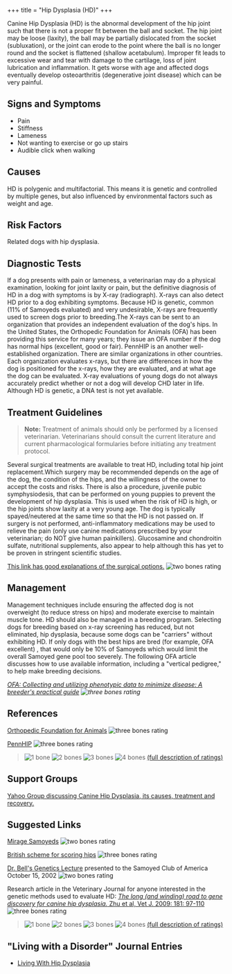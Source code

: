 +++
title = "Hip Dysplasia (HD)"
+++

Canine Hip Dysplasia (HD) is the abnormal development of the hip joint
such that there is not a proper fit between the ball and socket.  The
hip joint may be loose (laxity), the ball may be partially dislocated
from the socket (subluxation), or the joint can erode to the point where
the ball is no longer round and the socket is flattened (shallow
acetabulum).  Improper fit leads to excessive wear and tear with damage
to the cartilage, loss of joint lubrication and inflammation.  It gets
worse with age and affected dogs eventually develop osteoarthritis
(degenerative joint disease) which can be very painful.


Signs and Symptoms
------------------

- Pain
- Stiffness
- Lameness
- Not wanting to exercise or go up stairs
- Audible click when walking


Causes
------

HD is polygenic and multifactorial. This means it is genetic and
controlled by multiple genes, but also influenced by environmental
factors such as weight and age.


Risk Factors
------------

Related dogs with hip dysplasia.


Diagnostic Tests
----------------

If a dog presents with pain or lameness, a veterinarian may do a
physical examination, looking for joint laxity or pain, but the
definitive diagnosis of HD in a dog with symptoms is by X-ray
(radiograph). X-rays can also detect HD prior to a dog exhibiting
symptoms. Because HD is genetic, common (11% of Samoyeds evaluated) and
very undesirable, X-rays are frequently used to screen dogs prior to
breeding.The X-rays can be sent to an organization that provides an
independent evaluation of the dog's hips. In the United States, the
Orthopedic Foundation for Animals (OFA) has been providing this service
for many years; they issue an OFA number if the dog has normal hips
(excellent, good or fair). PennHIP is an another well-established
organization. There are similar organizations in other countries. Each
organization evaluates x-rays, but there are differences in how the dog
is positioned for the x-rays, how they are evaluated, and at what age
the dog can be evaluated. X-ray evaluations of young dogs do not always
accurately predict whether or not a dog will develop CHD later in life.
Although HD is genetic, a DNA test is not yet available.


Treatment Guidelines
--------------------

> **Note:** Treatment of animals should only be performed by a licensed
> veterinarian. Veterinarians should consult the current literature and
> current pharmacological formularies before initiating any treatment
> protocol.

Several surgical treatments are available to treat HD, including total
hip joint replacement.Which surgery may be recommended depends on the
age of the dog, the condition of the hips, and the willingness of the
owner to accept the costs and risks. There is also a procedure, juvenile
pubic symphysiodesis, that can be performed on young puppies to prevent
the development of hip dysplasia. This is used when the risk of HD is
high, or the hip joints show laxity at a very young age. The dog is
typically spayed/neutered at the same time so that the HD is not passed
on. If surgery is not performed, anti-inflammatory medications may be
used to relieve the pain (only use canine medications prescribed by your
veterinarian; do NOT give human painkillers). Glucosamine and
chondroitin sulfate, nutritional supplements, also appear to help
although this has yet to be proven in stringent scientific studies.



[This link has good explanations of the surgical options.](http://www.veterinarypartner.com/Content.plx?P=A&S=0&C=0&A=1916)
![two bones rating](/img/2-bones.gif)



Management
----------

Management techniques include ensuring the affected dog is not
overweight (to reduce stress on hips) and moderate exercise to maintain
muscle tone. HD should also be managed in a breeding program. Selecting
dogs for breeding based on x-ray screening has reduced, but not
eliminated, hip dysplasia, because some dogs can be "carriers" without
exhibiting HD. If only dogs with the best hips are bred (for example,
OFA excellent) , that would only be 10% of Samoyeds which would limit
the overall Samoyed gene pool too severely. The following OFA article
discusses how to use available information, including a "vertical
pedigree," to help make breeding decisions.



*[OFA: Collecting and utilizing phenotypic data to minimize disease: A breeder's practical guide](http://www.ofa.org/pdf/hovanart.pdf)
![three bones rating](/img/3-bones.gif)*

References
----------

[Orthopedic Foundation for Animals](https://www.ofa.org/diseases/hip-dysplasia)
![three bones rating](/img/3-bones.gif)

[PennHIP](http://info.antechimagingservices.com/pennhip/navigation/general/what-is-PennHIP.html)
![three bones rating](/img/3-bones.gif)


> ![1 bone](/img/1-bone.gif)
> ![2 bones](/img/2-bones.gif)
> ![3 bones](/img/3-bones.gif)
> ![4 bones](/img/4-bones.gif)
> [(full description of ratings)](/diseases/ratings-what-do-they-mean)


Support Groups
--------------

[Yahoo Group discussing Canine Hip Dysplasia, its causes, treatment and recovery.](https://groups.yahoo.com/neo/groups/CanineHD/info)

Suggested Links
---------------

[Mirage Samoyeds](http://www.mirage-samoyeds.com/hipofa.htm#links)
![two bones rating](/img/2-bones.gif)

[British scheme for scoring hips](http://www.bva.co.uk/hip_scheme.aspx)
![three bones rating](/img/3-bones.gif)

[Dr. Bell's Genetics Lecture](/files/dr_bell_genetics_lecture.pdf) presented to the Samoyed Club of America October 15, 2002
![two bones rating](/img/2-bones.gif)

Research article in the Veterinary Journal for anyone interested in the genetic methods used to evaluate HD:
[*The long (and winding) road to gene discovery for canine hip dysplasia.*  Zhu et al, Vet J. 2009:  181: 97-110](http://www.ncbi.nlm.nih.gov/pmc/articles/PMC2679856/?tool=pubmed)
![three bones rating](/img/3-bones.gif)


> ![1 bone](/img/1-bone.gif)
> ![2 bones](/img/2-bones.gif)
> ![3 bones](/img/3-bones.gif)
> ![4 bones](/img/4-bones.gif)
> [(full description of ratings)](/diseases/ratings-what-do-they-mean)

"Living with a Disorder" Journal Entries
----------------------------------------

- [Living With Hip Dysplasia](/diseases/hip-dysplasia-hd-living-with)
